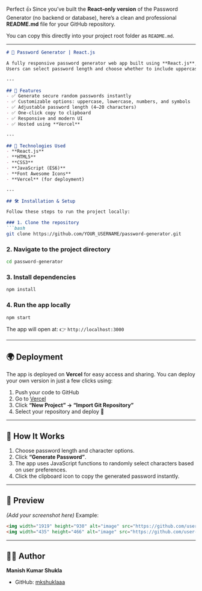 Perfect 👍 Since you’ve built the **React-only version** of the Password Generator (no backend or database), here’s a clean and professional **README.md** file for your GitHub repository.

You can copy this directly into your project root folder as `README.md`.

---

````markdown
# 🔐 Password Generator | React.js

A fully responsive password generator web app built using **React.js**, allowing users to create secure and customizable passwords instantly.  
Users can select password length and choose whether to include uppercase letters, lowercase letters, numbers, and symbols — all with a simple, clean UI.

---

## 🚀 Features
- ✅ Generate secure random passwords instantly  
- ✅ Customizable options: uppercase, lowercase, numbers, and symbols  
- ✅ Adjustable password length (4–20 characters)  
- ✅ One-click copy to clipboard  
- ✅ Responsive and modern UI  
- ✅ Hosted using **Vercel**

---

## 🧰 Technologies Used
- **React.js**
- **HTML5**
- **CSS3**
- **JavaScript (ES6)**
- **Font Awesome Icons**
- **Vercel** (for deployment)

---

## 🛠️ Installation & Setup

Follow these steps to run the project locally:

### 1. Clone the repository
```bash
git clone https://github.com/YOUR_USERNAME/password-generator.git
````

### 2. Navigate to the project directory

```bash
cd password-generator
```

### 3. Install dependencies

```bash
npm install
```

### 4. Run the app locally

```bash
npm start
```

The app will open at:
👉 `http://localhost:3000`

---

## 🌍 Deployment

The app is deployed on **Vercel** for easy access and sharing.
You can deploy your own version in just a few clicks using:

1. Push your code to GitHub
2. Go to [Vercel](https://vercel.com)
3. Click **“New Project” → “Import Git Repository”**
4. Select your repository and deploy 🎉

---

## 🧠 How It Works

1. Choose password length and character options.
2. Click **“Generate Password”**.
3. The app uses JavaScript functions to randomly select characters based on user preferences.
4. Click the clipboard icon to copy the generated password instantly.

---

## 📸 Preview

*(Add your screenshot here)*
Example:

```markdown
<img width="1919" height="930" alt="image" src="https://github.com/user-attachments/assets/d3ab0b6e-05ea-43e7-9349-b69a02e00473" />
<img width="435" height="466" alt="image" src="https://github.com/user-attachments/assets/05994cdd-ed4f-431b-b70b-560e5c25725d" />


```

---

## 👨‍💻 Author

**Manish Kumar Shukla**

* GitHub: [mkshuklaaa](https://github.com/mkshuklaaa/)

